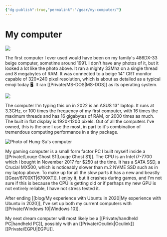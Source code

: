 ```yaml
---
{"dg-publish":true,"permalink":"/gear/my-computer/"}
---
```


# My computer

![](https://res.cloudinary.com/didjqvf50/image/upload/v1698894279/486dx33_wgflst.jpg)

The first computer I ever used would have been on my family's 486DX-33 beige computer, sometime around 1991. I don't have any photos of it, but it looked a lot like the photo above. It ran a mighty 33Mhz on a single thread and 8 megabytes of RAM. It was connected to a beige 14" CRT monitor capable of 320×240 pixel resolution, which is about as detailed as a typical emoji today 🖥. It ran [[Private/MS-DOS\|MS-DOS]] as its operating system.

![](/img/user/Embeds/rog_flow_resize-removebg-preview.png)

The computer I'm typing this on in 2022 is an ASUS 13" laptop. It runs at 3.3GHz, or 100 times the frequency of my first computer, with 16 times the maximum threads and has 16 gigabytes of RAM, or 2000 times as much. The built in flat display is 1920×1200 pixels. Out of all the computers I've owned, this is the one I use the most, in part to it's combination of tremendous computing performance in a tiny package.

![Photo of Hung-Su's computer](https://res.cloudinary.com/didjqvf50/image/upload/v1600554533/notes/Blokey.jpg)

My gaming computer is a small form factor PC I built myself inside a [[Private/Louqe Ghost S1\|Louqe Ghost S1]]. The CPU is an Intel i7-7700 which I bought in November 2017 for $250 at the time. It has a SATA SSD, a Crucial MX500, which is noticeably slower than m.2 NVME SSD such as in my laptop above. To make up for all the slow parts it has a new and beastly [[Gear/6700XT\|6700XT]]. I enjoy it, but it crashes during games, and I'm not sure if this is because the CPU is getting old or if perhaps my new GPU is not entirely reliable, I have not stress tested it.

After ending [[blog/My experience with Ubuntu in 2020\|My experience with Ubuntu in 2020]], I've set up both my current computers with [[Private/Windows 10\|Windows 10]]. 

My next dream computer will most likely be a [[Private/handheld PC\|handheld PC]], possibly with an [[Private/Oculink\|Oculink]] [[Private/EGPU\|EGPU]].